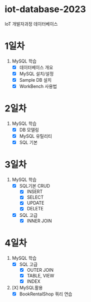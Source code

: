 # iot-database-2023
IoT 개발자과정 데이터베이스

# 1일차
1. MySQL 학습
    - [X] 데이터베이스 개요
    - [X] MySQL 설치/설정
    - [X] Sample DB 설치
    - [X] WorkBench 사용법

# 2일차
1. MySQL 학습
    - [X] DB 모델링
    - [X] MySQL 유틸리티
    - [X] SQL 기본

# 3일차
1. MySQL 학습
    - [X] SQL기본 CRUD 
        - [X] INSERT
        - [X] SELECT
        - [X] UPDATE
        - [X] DELETE
    - [X] SQL 고급
        - [X] INNER JOIN
# 4일차
1. MySQL 학습
    - [X] SQL 고급
        - [X] OUTER JOIN
        - [X] TABLE, VIEW
        - [X] INDEX  
2. [X] MySQL활용
    - [X] BookRentalShop 쿼리 연습
